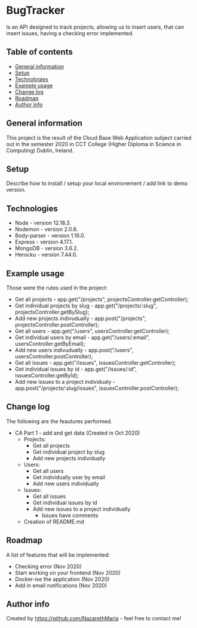 # BugTracker
Is an API designed to track projects, allowing us to insert users, that can insert issues, having a checking error implemented.   

## Table of contents
* [General information](#general-information)
* [Setup](#Setup)
* [Technologies](#Technologies)
* [Example usage](#Example-usage)
* [Change log](#Change-log)
* [Roadmap](#Roadmap)
* [Author info](#Author-info)

## General information
This project is the result of the Cloud Base Web Application subject carried out in the semester 2020 in CCT College (Higher Diploma in Science in Computing) Dublin, Ireland. 

## Setup
Describe how to install / setup your local environement / add link to demo version.

## Technologies
* Node - version 12.18.3.
* Nodemon - version 2.0.6.
* Body-parser - version 1.19.0.
* Express - version 4.17.1.
* MongoDB - version 3.6.2.
* Herocku - version 7.44.0.  

## Example usage
Those were the rutes used in the project:
* Get all projects - app.get("/projects", projectsController.getController);
* Get individual projects by slug - app.get("/projects/:slug", projectsController.getBySlug);
* Add new projects indivudually - app.post("/projects", projectsController.postController);
* Get all users - app.get("/users", usersController.getController);
* Get individual users by email - app.get("/users/:email", usersController.getByEmail);
* Add new users indivudually - app.post("/users", usersController.postController);
* Get all issues - app.get("/issues", issuesController.getController);
* Get individual issues by id - app.get("/issues/:id", issuesController.getById);
* Add new issues to a project individualy - app.post("/projects/:slug/issues", issuesController.postController);

## Change log 
The following are the feautures performed.
* CA Part 1 - add and get data (Created in Oct 2020)
  - Projects: 
    - Get all projects
    - Get individual project by slug
    - Add new projects individually
  - Users:
    - Get all users
    - Get individually user by email
    - Add new users individually
  - Issues:
    - Get all issues
    - Get individual issues by id
    - Add new issues to a project individually
      - Issues have comments
  - Creation of README.md

## Roadmap
A list of features that will be implemented:
* Checking error (Nov 2020) 
* Start working on your frontend (Nov 2020)
* Docker-ise the application (Nov 2020)
* Add in email notifications (Nov 2020)

## Author info
Created by https://github.com/NazarethMaria - feel free to contact me! 
